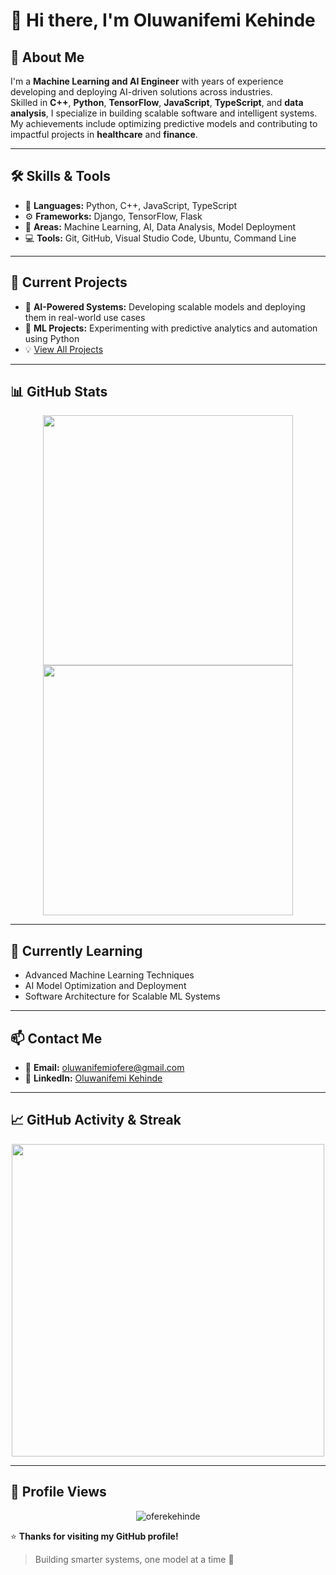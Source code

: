 # 👋 Hi there, I'm Oluwanifemi Kehinde  

## 🧠 About Me  
I'm a **Machine Learning and AI Engineer** with years of experience developing and deploying AI-driven solutions across industries.  
Skilled in **C++**, **Python**, **TensorFlow**, **JavaScript**, **TypeScript**, and **data analysis**, I specialize in building scalable software and intelligent systems.  
My achievements include optimizing predictive models and contributing to impactful projects in **healthcare** and **finance**.  

---

## 🛠️ Skills & Tools  
- 🐍 **Languages:** Python, C++, JavaScript, TypeScript  
- ⚙️ **Frameworks:** Django, TensorFlow, Flask  
- 🧩 **Areas:** Machine Learning, AI, Data Analysis, Model Deployment  
- 💻 **Tools:** Git, GitHub, Visual Studio Code, Ubuntu, Command Line  

---

## 🚀 Current Projects  
- 🤖 **AI-Powered Systems:** Developing scalable models and deploying them in real-world use cases  
- 🧠 **ML Projects:** Experimenting with predictive analytics and automation using Python  
- 💡 [View All Projects](https://github.com/oferekehinde?tab=repositories)  

---

## 📊 GitHub Stats  
<p align="center">
  <img src="https://github-readme-stats.vercel.app/api?username=oferekehinde&show_icons=true&theme=tokyonight" width="400">
  <img src="https://github-readme-stats.vercel.app/api/top-langs/?username=oferekehinde&layout=compact&theme=tokyonight" width="400">
</p>

---

## 🌱 Currently Learning  
- Advanced Machine Learning Techniques  
- AI Model Optimization and Deployment  
- Software Architecture for Scalable ML Systems  

---

## 📫 Contact Me  
- 📧 **Email:** [oluwanifemiofere@gmail.com](mailto:oluwanifemiofere@gmail.com)  
- 🔗 **LinkedIn:** [Oluwanifemi Kehinde](https://www.linkedin.com/in/oluwanifemi-kehinde-22854b244)  
---

## 📈 GitHub Activity & Streak
<p align="center">
  <img src="https://streak-stats.demolab.com?user=oferekehinde&theme=tokyonight&hide_border=true" width="500"/>
</p>

---

## 👀 Profile Views
<p align="center">
  <img src="https://komarev.com/ghpvc/?username=oferekehinde&label=Profile%20Views&color=0e75b6&style=flat" alt="oferekehinde" />
</p>

⭐ **Thanks for visiting my GitHub profile!**  
> Building smarter systems, one model at a time 🚀
